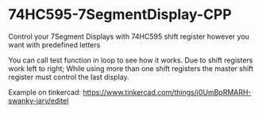 # 74HC595-7SegmentDisplay-CPP
Control your 7Segment Displays with 74HC595 shift register however you want with predefined letters

You can call test function in loop to see how it works.
Due to shift registers work left to right; While using more than one shift registers the master shift register must control the last display.

Example on tinkercad: https://www.tinkercad.com/things/i0UmBpRMARH-swanky-jarv/editel
